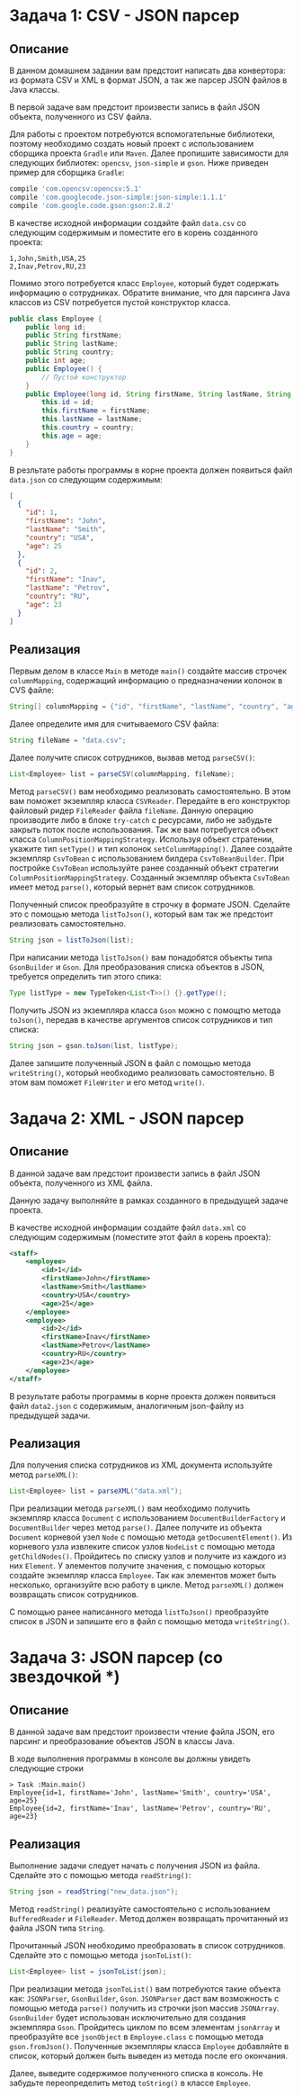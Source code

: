 # Задача 1: CSV - JSON парсер

## Описание
В данном домашнем задании вам предстоит написать два конвертора: из формата CSV и XML в формат JSON, а так же парсер JSON файлов в Java классы.

В первой задаче вам предстоит произвести запись в файл JSON объекта, полученного из CSV файла.

Для работы с проектом потребуются вспомогательные библиотеки, поэтому необходимо создать новый проект с использованием сборщика проекта `Gradle` или `Maven`. Далее пропишите зависимости для следующих библиотек: `opencsv`, `json-simple` и `gson`. Ниже приведен пример для сборщика `Gradle`:
```gradle
compile 'com.opencsv:opencsv:5.1'
compile 'com.googlecode.json-simple:json-simple:1.1.1'
compile 'com.google.code.gson:gson:2.8.2'
```
В качестве исходной информации создайте файл `data.csv` со следующим содержимым и поместите его в корень созданного проекта:
```csv
1,John,Smith,USA,25
2,Inav,Petrov,RU,23
```
Помимо этого потребуется класс `Employee`, который будет содержать информацию о сотрудниках. Обратите внимание, что для парсинга Java классов из CSV потребуется пустой конструктор класса.
```java
public class Employee {
    public long id;
    public String firstName;
    public String lastName;
    public String country;
    public int age;
    public Employee() {
        // Пустой конструктор
    }
    public Employee(long id, String firstName, String lastName, String country, int age) {
        this.id = id;
        this.firstName = firstName;
        this.lastName = lastName;
        this.country = country;
        this.age = age;
    }   
}
``` 
В резльтате работы программы в корне проекта должен появиться файл `data.json` со следующим содержимым:
```json
[
  {
    "id": 1,
    "firstName": "John",
    "lastName": "Smith",
    "country": "USA",
    "age": 25
  },
  {
    "id": 2,
    "firstName": "Inav",
    "lastName": "Petrov",
    "country": "RU",
    "age": 23
  }
]
```

## Реализация
Первым делом в классе `Main` в методе `main()` создайте массив строчек `columnMapping`, содержащий информацию о предназначении колонок в CVS файле:
```java
String[] columnMapping = {"id", "firstName", "lastName", "country", "age"};
```
Далее определите имя для считываемого CSV файла:
```java
String fileName = "data.csv";
```
Далее получите список сотрудников, вызвав метод `parseCSV()`:
```java
List<Employee> list = parseCSV(columnMapping, fileName);
```
Метод `parseCSV()` вам необходимо реализовать самостоятельно. В этом вам поможет экземпляр класса `CSVReader`. Передайте в его конструктор файловый ридер `FileReader` файла `fileName`. Данную операцию производите либо в блоке `try-catch` с ресурсами, либо не забудьте закрыть поток после использования. Так же вам потребуется объект класса `ColumnPositionMappingStrategy`. Используя объект стратении, укажите тип `setType()` и тип колонок `setColumnMapping()`. Далее создайте экземпляр `CsvToBean` с использованием билдера `CsvToBeanBuilder`. При постройке `CsvToBean` используйте ранее созданный объект стратегии `ColumnPositionMappingStrategy`. Созданный экземпляр объекта `CsvToBean` имеет метод `parse()`, который вернет вам список сотрудников.

Полученный список преобразуйте в строчку в формате JSON. Сделайте это с помощью метода `listToJson()`, который вам так же предстоит реализовать самостоятельно.
```java
String json = listToJson(list);
```
При написании метода `listToJson()` вам понадобятся объекты типа `GsonBuilder` и `Gson`. Для преобразования списка объектов в JSON, требуется определить тип этого спика:
```java
Type listType = new TypeToken<List<T>>() {}.getType();
```
Получить JSON из экземпляра класса `Gson` можно с помощтю метода `toJson()`, передав в качестве аргументов список сотрудников и тип списка:
```java
String json = gson.toJson(list, listType);
```
Далее запишите полученный JSON в файл с помощью метода `writeString()`, который необходимо реализовать самостоятельно. В этом вам поможет `FileWriter` и его метод `write()`.

# Задача 2: XML - JSON парсер

## Описание
В данной задаче вам предстоит произвести запись в файл JSON объекта, полученного из XML файла.

Данную задачу выполняйте в рамках созданного в предыдущей задаче проекта.

В качестве исходной информации создайте файл `data.xml` со следующим содержимым (поместите этот файл в корень проекта):
```xml
<staff>
    <employee>
        <id>1</id>
        <firstName>John</firstName>
        <lastName>Smith</lastName>
        <country>USA</country>
        <age>25</age>
    </employee>
    <employee>
        <id>2</id>
        <firstName>Inav</firstName>
        <lastName>Petrov</lastName>
        <country>RU</country>
        <age>23</age>
    </employee>
</staff>
```
В резyльтате работы программы в корне проекта должен появиться файл `data2.json` с содержимым, аналогичным json-файлу из предыдущей задачи.

## Реализация
Для получения списка сотрудников из XML документа используйте метод `parseXML()`:
```java
List<Employee> list = parseXML("data.xml");
```
При реализации метода `parseXML()` вам необходимо получить экземпляр класса `Document` с использованием `DocumentBuilderFactory` и `DocumentBuilder` через метод `parse()`. Далее получите из объекта `Document` корневой узел `Node` с помощью метода `getDocumentElement()`. Из корневого узла извлеките список узлов `NodeList` с помощью метода `getChildNodes()`. Пройдитесь по списку узлов и получите из каждого из них `Element`. У элементов получите значения, с помощью которых создайте экземпляр класса `Employee`. Так как элементов может быть несколько, организуйте всю работу в цикле. Метод `parseXML()` должен возвращать список сотрудников. 

С помощью ранее написанного метода `listToJson()` преобразуйте список в JSON и запишите его в файл c помощью метода `writeString()`.

# Задача 3: JSON парсер (со звездочкой *)

## Описание
В данной задаче вам предстоит произвести чтение файла JSON, его парсинг и преобразование объектов JSON в классы Java.

В ходе выполнения программы в консоле вы должны увидеть следующие строки
```
> Task :Main.main()
Employee{id=1, firstName='John', lastName='Smith', country='USA', age=25}
Employee{id=2, firstName='Inav', lastName='Petrov', country='RU', age=23}
```

## Реализация
Выполнение задачи следует начать с получения JSON из файла. Сделайте это с помощью метода `readString()`: 
```java
String json = readString("new_data.json");
```
Метод `readString()` реализуйте самостоятельно с использованием `BufferedReader` и `FileReader`. Метод должен возвращать прочитанный из файла JSON типа `String`.

Прочитанный JSON необходимо преобразовать в список сотрудников. Сделайте это с помощью метода `jsonToList()`:
```java
List<Employee> list = jsonToList(json);
```
При реализации метода `jsonToList()` вам потребуются такие объекта как: `JSONParser`, `GsonBuilder`, `Gson`. `JSONParser` даст вам возможность с помощью метода `parse()` получить из строчки json массив `JSONArray`. `GsonBuilder` будет использован исключительно для создания экземпляра `Gson`. Пройдитесь циклом по всем элементам `jsonArray` и преобразуйте все `jsonObject` в `Employee.class` с помощью метода `gson.fromJson()`. Полученные экземпляры класса `Employee` добавляйте в список, который должен быть выведен из метода после его окончания.

Далее, выведите содержимое полученного списка в консоль. Не забудьте переопределить метод `toString()` в классе `Employee`.
